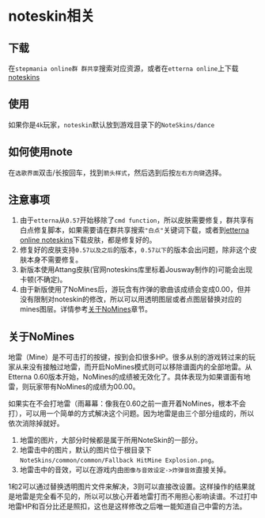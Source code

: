 # noteskin相关

## 下载
在`stepmania online群 群共享`搜索对应资源，或者在`etterna online`上下载[noteskins](https://etternaonline.com/noteskins)

## 使用
如果你是`4k`玩家，`noteskin`默认放到游戏目录下的`NoteSkins/dance`

## 如何使用note
在`选歌界面`双击/长按回车，找到`箭头样式`，然后选到后按`左右方向键`选择。

## 注意事项
1. 由于`etterna`从`0.57`开始移除了`cmd function`，所以皮肤需要修复，群共享有白点修复脚本，如果需要请在群共享搜索`"白点"`关键词下载，或者到[etterna online noteskins](https://etternaonline.com/noteskins)下载皮肤，都是修复好的。
2. 修复好的皮肤支持`0.57以及之后`的版本，`0.57以下`的版本会出问题，除非这个皮肤本身不需要修复。
3. 新版本使用Attang皮肤(官网noteskins库里标着Jousway制作的)可能会出现卡顿(不确定)。
4. 由于新版使用了NoMines后，游玩含有炸弹的歌曲该成绩会变成0.00，但并没有限制对noteskin的修改，所以可以用透明图层或者点图层替换对应的mines图层。详情参考[关于NoMines](#关于nomines)章节。

## 关于NoMines

地雷（Mine）是不可击打的按键，按到会扣很多HP。很多从别的游戏转过来的玩家从来没有接触过地雷，而开启NoMines模式则可以移除谱面内的全部地雷。从Etterna 0.60版本开始，NoMines的成绩被无效化了。具体表现为如果谱面有地雷，则玩家带有NoMines的成绩为00.00。

如果实在不会打地雷（雨幕幕：像我在0.60之前一直开着NoMines，根本不会打），可以用一个简单的方式解决这个问题。因为地雷是由三个部分组成的，所以依次消除掉就好。

1. 地雷的图片，大部分时候都是属于所用NoteSkin的一部分。
2. 地雷击中的图片，默认的图片位于根目录下`NoteSkins/common/common/Fallback HitMine Explosion.png`。
3. 地雷击中的音效，可以在游戏内由`图像与音效设定->炸弹音效`直接关掉。

1和2可以通过替换透明图片文件来解决，3则可以直接改设置。这样操作的结果就是地雷是完全看不见的，所以可以放心开着地雷打而不用担心影响读谱。不过打中地雷HP和百分比还是照扣，这也是这样修改之后唯一能知道自己中雷的方法。
